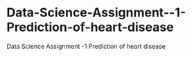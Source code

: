 # Data-Science-Assignment--1-Prediction-of-heart-disease
Data Science Assignment -1 Prediction of heart disease
